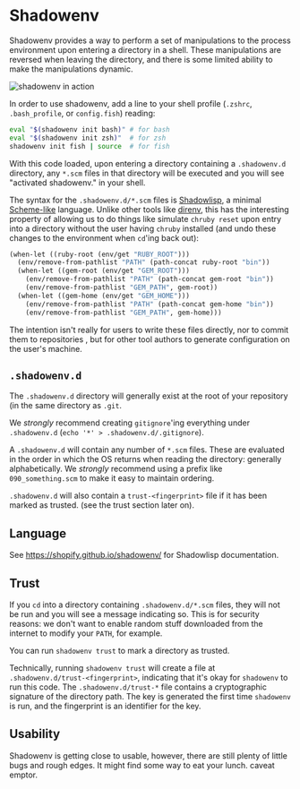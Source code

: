 # Shadowenv

Shadowenv provides a way to perform a set of manipulations to the process environment upon entering
a directory in a shell. These manipulations are reversed when leaving the directory, and there is
some limited ability to make the manipulations dynamic.

![shadowenv in action](https://burkelibbey.s3.amazonaws.com/shadowenv.gif)

In order to use shadowenv, add a line to your shell profile (`.zshrc`, `.bash_profile`, or
`config.fish`) reading:

```bash
eval "$(shadowenv init bash)" # for bash
eval "$(shadowenv init zsh)"  # for zsh
shadowenv init fish | source  # for fish
```

With this code loaded, upon entering a directory containing a `.shadowenv.d` directory,
any `*.scm` files in that directory will be executed and you will see "activated shadowenv." in your
shell.

The syntax for the `.shadowenv.d/*.scm` files is [Shadowlisp](https://shopify.github.io/shadowenv/),
a minimal [Scheme-like](https://en.wikipedia.org/wiki/Scheme_(programming_language)) language.
Unlike other tools like [direnv](https://direnv.net/), this has the interesting property of allowing
us to do things like simulate `chruby reset` upon entry into a directory without the user having
`chruby` installed (and undo these changes to the environment when `cd`'ing back out):

```scheme
(when-let ((ruby-root (env/get "RUBY_ROOT")))
  (env/remove-from-pathlist "PATH" (path-concat ruby-root "bin"))
  (when-let ((gem-root (env/get "GEM_ROOT")))
    (env/remove-from-pathlist "PATH" (path-concat gem-root "bin"))
    (env/remove-from-pathlist "GEM_PATH", gem-root))
  (when-let ((gem-home (env/get "GEM_HOME")))
    (env/remove-from-pathlist "PATH" (path-concat gem-home "bin"))
    (env/remove-from-pathlist "GEM_PATH", gem-home)))
```

The intention isn't really for users to write these files directly, nor to commit them to
repositories , but for other tool authors to generate configuration on the user's machine.

## `.shadowenv.d`

The `.shadowenv.d` directory will generally exist at the root of your repository (in the same
directory as `.git`.

We *strongly* recommend creating `gitignore`'ing everything under `.shadowenv.d` (`echo '*' > .shadowenv.d/.gitignore`).

A `.shadowenv.d` will contain any number of `*.scm` files. These are evaluated in the order in which
the OS returns when reading the directory: generally alphabetically. We *strongly* recommend using
a prefix like `090_something.scm` to make it easy to maintain ordering.

`.shadowenv.d` will also contain a `trust-<fingerprint>` file if it has been marked as trusted. (see
the trust section later on).

## Language

See https://shopify.github.io/shadowenv/ for Shadowlisp documentation.

## Trust

If you `cd` into a directory containing `.shadowenv.d/*.scm` files, they will not be run and you
will see a message indicating so. This is for security reasons: we don't want to enable random
stuff downloaded from the internet to modify your `PATH`, for example.

You can run `shadowenv trust` to mark a directory as trusted.

Technically, running `shadowenv trust` will create a file at `.shadowenv.d/trust-<fingerprint>`,
indicating that it's okay for `shadowenv` to run this code. The `.shadowenv.d/trust-*` file contains
a cryptographic signature of the directory path. The key is generated the first time `shadowenv` is
run, and the fingerprint is an identifier for the key.

## Usability

Shadowenv is getting close to usable, however, there are still plenty of little bugs and rough
edges. It might find some way to eat your lunch. caveat emptor.

